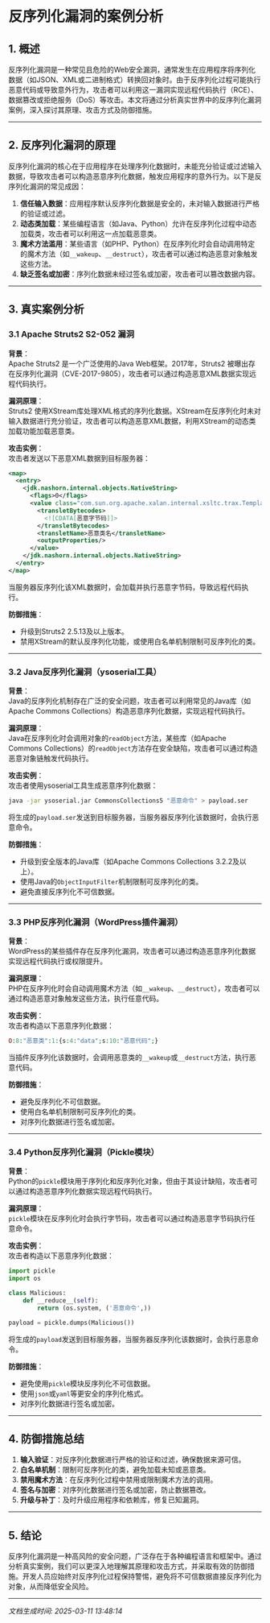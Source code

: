 # 反序列化漏洞的案例分析

## 1. 概述

反序列化漏洞是一种常见且危险的Web安全漏洞，通常发生在应用程序将序列化数据（如JSON、XML或二进制格式）转换回对象时。由于反序列化过程可能执行恶意代码或导致意外行为，攻击者可以利用这一漏洞实现远程代码执行（RCE）、数据篡改或拒绝服务（DoS）等攻击。本文将通过分析真实世界中的反序列化漏洞案例，深入探讨其原理、攻击方式及防御措施。

---

## 2. 反序列化漏洞的原理

反序列化漏洞的核心在于应用程序在处理序列化数据时，未能充分验证或过滤输入数据，导致攻击者可以构造恶意序列化数据，触发应用程序的意外行为。以下是反序列化漏洞的常见成因：

1. **信任输入数据**：应用程序默认反序列化数据是安全的，未对输入数据进行严格的验证或过滤。
2. **动态类加载**：某些编程语言（如Java、Python）允许在反序列化过程中动态加载类，攻击者可以利用这一点加载恶意类。
3. **魔术方法滥用**：某些语言（如PHP、Python）在反序列化时会自动调用特定的魔术方法（如`__wakeup`、`__destruct`），攻击者可以通过构造恶意对象触发这些方法。
4. **缺乏签名或加密**：序列化数据未经过签名或加密，攻击者可以篡改数据内容。

---

## 3. 真实案例分析

### 3.1 Apache Struts2 S2-052 漏洞

**背景**：  
Apache Struts2 是一个广泛使用的Java Web框架。2017年，Struts2 被曝出存在反序列化漏洞（CVE-2017-9805），攻击者可以通过构造恶意XML数据实现远程代码执行。

**漏洞原理**：  
Struts2 使用XStream库处理XML格式的序列化数据。XStream在反序列化时未对输入数据进行充分验证，攻击者可以构造恶意XML数据，利用XStream的动态类加载功能加载恶意类。

**攻击实例**：  
攻击者发送以下恶意XML数据到目标服务器：  
```xml
<map>
  <entry>
    <jdk.nashorn.internal.objects.NativeString>
      <flags>0</flags>
      <value class="com.sun.org.apache.xalan.internal.xsltc.trax.TemplatesImpl">
        <transletBytecodes>
          <![CDATA[恶意字节码]]>
        </transletBytecodes>
        <transletName>恶意类名</transletName>
        <outputProperties/>
      </value>
    </jdk.nashorn.internal.objects.NativeString>
  </entry>
</map>
```
当服务器反序列化该XML数据时，会加载并执行恶意字节码，导致远程代码执行。

**防御措施**：  
- 升级到Struts2 2.5.13及以上版本。
- 禁用XStream的默认反序列化功能，或使用白名单机制限制可反序列化的类。

---

### 3.2 Java反序列化漏洞（ysoserial工具）

**背景**：  
Java的反序列化机制存在广泛的安全问题，攻击者可以利用常见的Java库（如Apache Commons Collections）构造恶意序列化数据，实现远程代码执行。

**漏洞原理**：  
Java在反序列化时会调用对象的`readObject`方法，某些库（如Apache Commons Collections）的`readObject`方法存在安全缺陷，攻击者可以通过构造恶意对象链触发代码执行。

**攻击实例**：  
攻击者使用ysoserial工具生成恶意序列化数据：  
```bash
java -jar ysoserial.jar CommonsCollections5 "恶意命令" > payload.ser
```
将生成的`payload.ser`发送到目标服务器，当服务器反序列化该数据时，会执行恶意命令。

**防御措施**：  
- 升级到安全版本的Java库（如Apache Commons Collections 3.2.2及以上）。
- 使用Java的`ObjectInputFilter`机制限制可反序列化的类。
- 避免直接反序列化不可信数据。

---

### 3.3 PHP反序列化漏洞（WordPress插件漏洞）

**背景**：  
WordPress的某些插件存在反序列化漏洞，攻击者可以通过构造恶意序列化数据实现远程代码执行或权限提升。

**漏洞原理**：  
PHP在反序列化时会自动调用魔术方法（如`__wakeup`、`__destruct`），攻击者可以通过构造恶意对象触发这些方法，执行任意代码。

**攻击实例**：  
攻击者构造以下恶意序列化数据：  
```php
O:8:"恶意类":1:{s:4:"data";s:10:"恶意代码";}
```
当插件反序列化该数据时，会调用恶意类的`__wakeup`或`__destruct`方法，执行恶意代码。

**防御措施**：  
- 避免反序列化不可信数据。
- 使用白名单机制限制可反序列化的类。
- 对序列化数据进行签名或加密。

---

### 3.4 Python反序列化漏洞（Pickle模块）

**背景**：  
Python的`pickle`模块用于序列化和反序列化对象，但由于其设计缺陷，攻击者可以通过构造恶意序列化数据实现远程代码执行。

**漏洞原理**：  
`pickle`模块在反序列化时会执行字节码，攻击者可以通过构造恶意字节码执行任意命令。

**攻击实例**：  
攻击者构造以下恶意序列化数据：  
```python
import pickle
import os

class Malicious:
    def __reduce__(self):
        return (os.system, ('恶意命令',))

payload = pickle.dumps(Malicious())
```
将生成的`payload`发送到目标服务器，当服务器反序列化该数据时，会执行恶意命令。

**防御措施**：  
- 避免使用`pickle`模块反序列化不可信数据。
- 使用`json`或`yaml`等更安全的序列化格式。
- 对序列化数据进行签名或加密。

---

## 4. 防御措施总结

1. **输入验证**：对反序列化数据进行严格的验证和过滤，确保数据来源可信。
2. **白名单机制**：限制可反序列化的类，避免加载未知或恶意类。
3. **禁用魔术方法**：在反序列化过程中禁用或限制魔术方法的调用。
4. **签名与加密**：对序列化数据进行签名或加密，防止数据篡改。
5. **升级与补丁**：及时升级应用程序和依赖库，修复已知漏洞。

---

## 5. 结论

反序列化漏洞是一种高风险的安全问题，广泛存在于各种编程语言和框架中。通过分析真实案例，我们可以更深入地理解其原理和攻击方式，并采取有效的防御措施。开发人员应始终对反序列化过程保持警惕，避免将不可信数据直接反序列化为对象，从而降低安全风险。

---

*文档生成时间: 2025-03-11 13:48:14*

